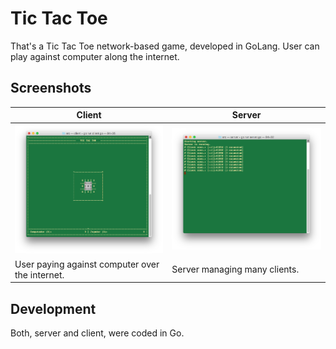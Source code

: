 # Tic Tac Toe
That's a Tic Tac Toe network-based game, developed in GoLang. User can play against computer along the internet. 

## Screenshots

[server-img]: img/server.png
[client-img]: img/client.png

| Client                | Server                |
|-----------------------|-----------------------|
| ![Client][client-img] | ![Server][server-img] |
| User paying against computer over the internet. | Server managing many clients. |


## Development
Both, server and client, were coded in Go.

